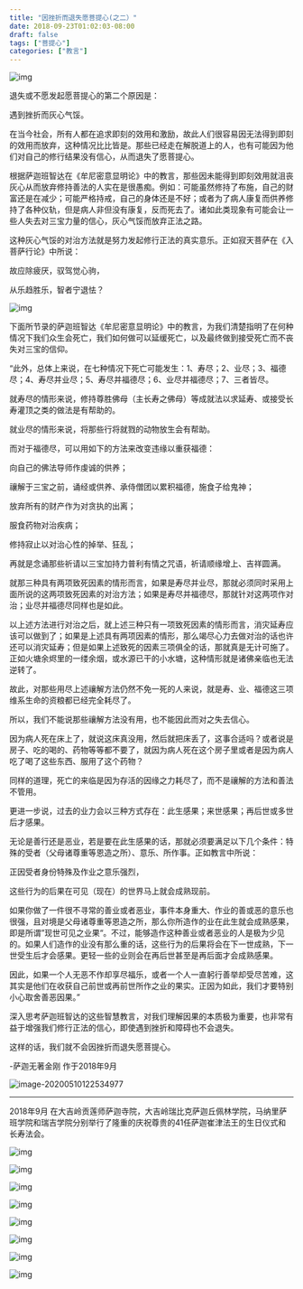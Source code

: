 ```yaml
---
title: "因挫折而退失愿菩提心(之二）"
date: 2018-09-23T01:02:03-08:00
draft: false
tags: ["菩提心"]
categories: ["教言"]
---
```


![img](https://raw.githubusercontent.com/thogmedorje/up/master/uPic/640-20200510122743253.png)  

  退失或不愿发起愿菩提心的第二个原因是：

  遇到挫折而灰心气馁。

  在当今社会，所有人都在追求即刻的效用和激励，故此人们很容易因无法得到即刻的效用而放弃，这种情况比比皆是。那些已经走在解脱道上的人，也有可能因为他们对自己的修行结果没有信心，从而退失了愿菩提心。

  根据萨迦班智达在《牟尼密意显明论》中的教言，那些因未能得到即刻效用就沮丧灰心从而放弃修持善法的人实在是很愚痴。例如：可能虽然修持了布施，自己的财富还是在减少；可能严格持戒，自己的身体还是不好；或者为了病人康复而供养修持了各种仪轨，但是病人非但没有康复，反而死去了。诸如此类现象有可能会让一些人失去对三宝力量的信心，灰心气馁而放弃正法之路。

  这种灰心气馁的对治方法就是努力发起修行正法的真实意乐。正如寂天菩萨在《入菩萨行论》中所说：

故应除疲厌，驭驾觉心驹，

从乐趋胜乐，智者宁退怯？


![img](https://raw.githubusercontent.com/thogmedorje/up/master/uPic/640-20200510121736872.jpeg)

  下面所节录的萨迦班智达《牟尼密意显明论》中的教言，为我们清楚指明了在何种情况下我们众生会死亡，我们如何做可以延缓死亡，以及最终做到接受死亡而不丧失对三宝的信仰。

  “此外，总体上来说，在七种情况下死亡可能发生：1、寿尽；2、业尽；3、福德尽；4、寿尽并业尽；5、寿尽并福德尽；6、业尽并福德尽；7、三者皆尽。

  就寿尽的情形来说，修持尊胜佛母（主长寿之佛母）等成就法以求延寿、或接受长寿灌顶之类的做法是有帮助的。

  就业尽的情形来说，将那些行将就戮的动物放生会有帮助。

  而对于福德尽，可以用如下的方法来改变违缘以重获福德：

  向自己的佛法导师作虔诚的供养；

  禳解于三宝之前，诵经或供养、承侍僧团以累积福德，施食子给鬼神；

  放弃所有的财产作为对贪执的出离；

  服食药物对治疾病；

  修持寂止以对治心性的掉举、狂乱；

  再就是念诵那些祈请以三宝加持力普利有情之咒语，祈请顺缘增上、吉祥圆满。

  就那三种具有两项致死因素的情形而言，如果是寿尽并业尽，那就必须同时采用上面所说的这两项致死因素的对治方法；如果是寿尽并福德尽，那就针对这两项作对治；业尽并福德尽同样也是如此。

  以上述方法进行对治之后，就上述三种只有一项致死因素的情形而言，消灾延寿应该可以做到了；如果是上述具有两项因素的情形，那么竭尽心力去做对治的话也许还可以消灾延寿；但是如果上述致死的因素三项俱全的话，那就真是无计可施了。正如火塘余烬里的一缕余烟，或水源已干的小水塘，这种情形就是诸佛亲临也无法逆转了。

  故此，对那些用尽上述禳解方法仍然不免一死的人来说，就是寿、业、福德这三项维系生命的资粮都已经完全耗尽了。

  所以，我们不能说那些禳解方法没有用，也不能因此而对之失去信心。

  因为病人死在床上了，就说这床真没用，然后就把床丢了，这事合适吗？或者说是房子、吃的喝的、药物等等都不要了，就因为病人死在这个房子里或者是因为病人吃了喝了这些东西、服用了这个药物？

  同样的道理，死亡的来临是因为存活的因缘之力耗尽了，而不是禳解的方法和善法不管用。

  更进一步说，过去的业力会以三种方式存在：此生感果；来世感果；再后世或多世后才感果。

  无论是善行还是恶业，若是要在此生感果的话，那就必须要满足以下几个条件：特殊的受者（父母诸尊重等恩造之所）、意乐、所作事。正如教言中所说：

  正因受者身份特殊及作业之意乐强烈，

  这些行为的后果在可见（现在）的世界马上就会成熟现前。

  如果你做了一件很不寻常的善业或者恶业，事件本身重大、作业的善或恶的意乐也很强，且对境是父母诸尊重等恩造之所，那么你所造作的业在此生就会成熟感果，即是所谓”现世可见之业果“。不过，能够造作这种善业或者恶业的人是极为少见的。如果人们造作的业没有那么重的话，这些行为的后果将会在下一世成熟，下一世受生后才会感果。更轻一些的业则会在再后世甚至是再后面才会成熟感果。

  因此，如果一个人无恶不作却享尽福乐，或者一个人一直躬行善举却受尽苦难，这其实是他们在收获自己前世或再前世所作之业的果实。正因为如此，我们才要特别小心取舍善恶因果。”

  深入思考萨迦班智达的这些智慧教言，对我们理解因果的本质极为重要，也非常有益于增强我们修行正法的信心，即使遇到挫折和障碍也不会退失。

  这样的话，我们就不会因挫折而退失愿菩提心。



-萨迦无著金刚 作于2018年9月



![image-20200510122534977](https://raw.githubusercontent.com/thogmedorje/up/master/uPic/image-20200510122534977.png)



---

  2018年9月 在大吉岭贡莲师萨迦寺院，大吉岭瑞比克萨迦丘佩林学院，马纳里萨班学院和瑞吉学院分别举行了隆重的庆祝尊贵的41任萨迦崔津法王的生日仪式和长寿法会。



![img](https://raw.githubusercontent.com/thogmedorje/up/master/uPic/640-20200510122602391.jpeg)

![img](https://raw.githubusercontent.com/thogmedorje/up/master/uPic/640-20200510122623316.jpeg)



![img](https://raw.githubusercontent.com/thogmedorje/up/master/uPic/640-20200510122633414.jpeg)

![img](https://raw.githubusercontent.com/thogmedorje/up/master/uPic/640-20200510122642623.jpeg)

![img](https://raw.githubusercontent.com/thogmedorje/up/master/uPic/640-20200510122659906.jpeg)

![img](https://raw.githubusercontent.com/thogmedorje/up/master/uPic/640-20200510122711577.jpeg)

![img](https://raw.githubusercontent.com/thogmedorje/up/master/uPic/640-20200510122720053.jpeg)

![img](https://raw.githubusercontent.com/thogmedorje/up/master/uPic/640-20200510122727849.jpeg)







